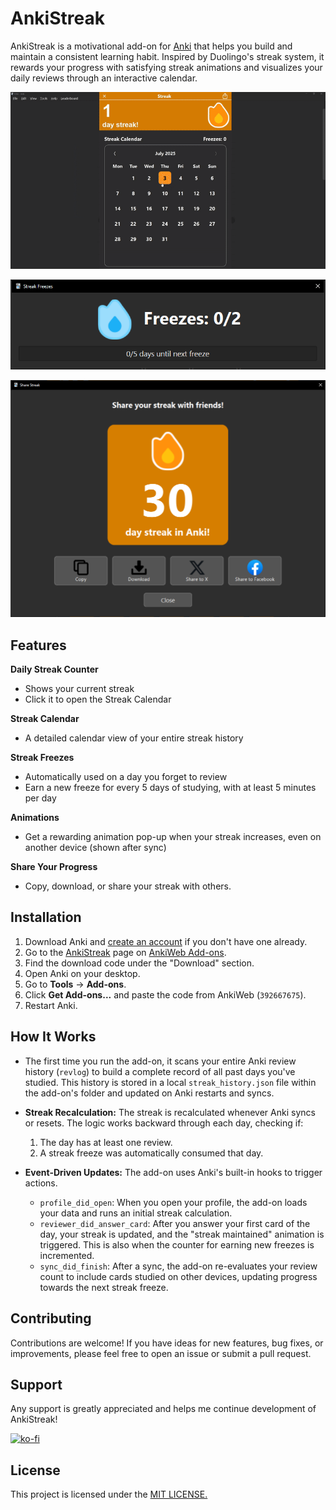 # AnkiStreak 

AnkiStreak is a motivational add-on for [Anki](https://apps.ankiweb.net/) that helps you build and maintain a consistent learning habit. Inspired by Duolingo's streak system, it rewards your progress with satisfying streak animations and visualizes your daily reviews through an interactive calendar.

![AnkiStreak Screenshot](preview/StreakCalendarPreview.gif)

![AnkiStreak Screenshot](preview/StreakFreezePreview.png)

![AnkiStreak Screenshot](preview/StreakSharePreview.png)

## Features

**Daily Streak Counter** 
  - Shows your current streak
  - Click it to open the Streak Calendar
    

**Streak Calendar** 
  - A detailed calendar view of your entire streak history


**Streak Freezes** 
  - Automatically used on a day you forget to review
  - Earn a new freeze for every 5 days of studying, with at least 5 minutes per day

**Animations** 
  - Get a rewarding animation pop-up when your streak increases, even on another device (shown after sync)


**Share Your Progress** 
  - Copy, download, or share your streak with others.

## Installation

1. Download Anki and [create an account]((https://ankiweb.net/)) if you don't have one already.
2. Go to the [AnkiStreak](https://ankiweb.net/shared/info/392667675) page on [AnkiWeb Add-ons](https://ankiweb.net/shared/addons/).
3. Find the download code under the "Download" section.
4.  Open Anki on your desktop.
5.  Go to **Tools** -> **Add-ons**.
6.  Click **Get Add-ons...** and paste the code from AnkiWeb (`392667675`).
7.  Restart Anki.

## How It Works

*   The first time you run the add-on, it scans your entire Anki review history (`revlog`) to build a complete record of all past days you've studied. This history is stored in a local `streak_history.json` file within the add-on's folder and updated on Anki restarts and syncs.

*   **Streak Recalculation:**  The streak is recalculated whenever Anki syncs or resets. The logic works backward through each day, checking if:
    1.  The day has at least one review.
    2.  A streak freeze was automatically consumed that day.

*   **Event-Driven Updates:** The add-on uses Anki's built-in hooks to trigger actions.
    - `profile_did_open`: When you open your profile, the add-on loads your data and runs an initial streak calculation.
    - `reviewer_did_answer_card`: After you answer your first card of the day, your streak is updated, and the "streak maintained" animation is triggered. This is also when the counter for earning new freezes is incremented.
    - `sync_did_finish`: After a sync, the add-on re-evaluates your review count to include cards studied on other devices, updating progress towards the next streak freeze.

## Contributing

Contributions are welcome! If you have ideas for new features, bug fixes, or improvements, please feel free to open an issue or submit a pull request.

## Support

Any support is greatly appreciated and helps me continue development of AnkiStreak!

[![ko-fi](https://ko-fi.com/img/githubbutton_sm.svg)](https://ko-fi.com/fusionguardian)

## License

This project is licensed under the [MIT LICENSE.](LICENSE)
